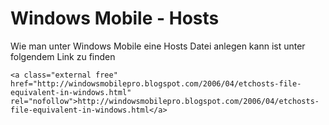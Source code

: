 # Windows Mobile - Hosts

Wie man unter Windows Mobile eine Hosts Datei anlegen kann ist unter folgendem Link zu finden

```
<a class="external free" href="http://windowsmobilepro.blogspot.com/2006/04/etchosts-file-equivalent-in-windows.html" rel="nofollow">http://windowsmobilepro.blogspot.com/2006/04/etchosts-file-equivalent-in-windows.html</a>
```